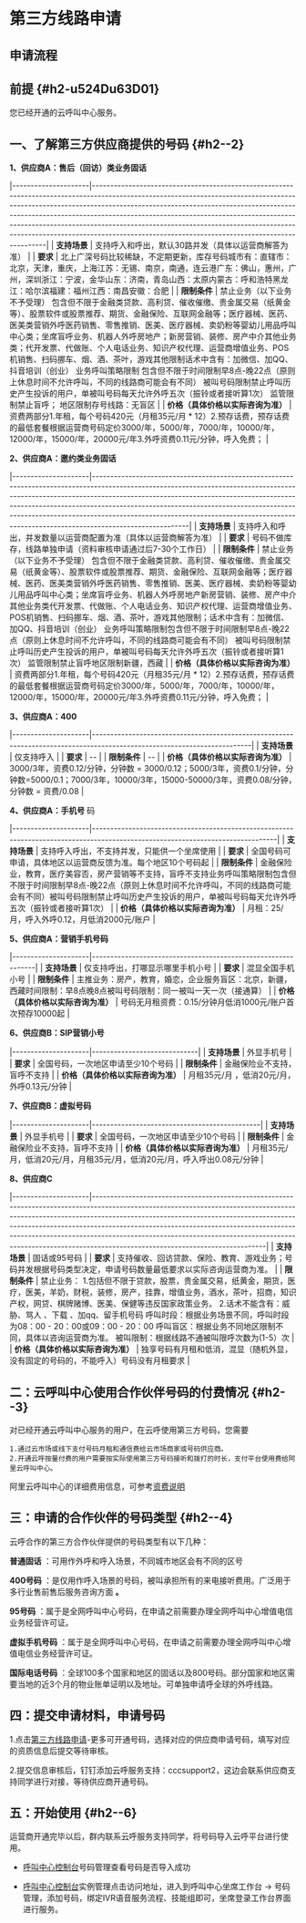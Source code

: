 第三方线路申请 
============================



申请流程 
----------------------



前提 {#h2-u524Du63D01}
--------------------

您已经开通的云呼叫中心服务。

一、了解第三方供应商提供的号码 {#h2--2}
------------------------

**1、供应商A：售后（回访）类业务固话** 


|---------------------|-----------------------------------------------------------------------------------------------------------------------------------------------------------------------------------------------------------------------------------------------------------------------------------------------------------------------------------------------------------------------------------------------------------------------------------------------------------------------|
| **支持场景**            | 支持呼入和呼出，默认30路并发（具体以运营商解答为准）                                                                                                                                                                                                                                                                                                                                                                                                                                           |
| **要求**              | 北上广深号码比较稀缺，不定期更新，库存号码城市有：直辖市：北京，天津，重庆，上海江苏：无锡、南京，南通，连云港广东：佛山，惠州，广州，深圳浙江：宁波，金华山东：济南，青岛山西：太原内蒙古：呼和浩特黑龙江：哈尔滨福建：福州江西：南昌安徽：合肥                                                                                                                                                                                                                                                                                                                                              |
| **限制条件**            | 禁止业务（以下业务不予受理） 包含但不限于金融类贷款、高利贷、催收催缴、贵金属交易（纸黄金等）、股票软件或股票推荐、期货、金融保险、互联网金融等；医疗器械、医药、医美类营销外呼医药销售、零售推销、医美、医疗器械、卖奶粉等婴幼儿用品呼叫中心类；坐席盲呼业务、机器人外呼房地产；新房营销、装修、房产中介其他业务类；代开发票、代做账、个人电话业务、知识产权代理、运营商增值业务、POS机销售、扫码挪车、烟、酒、茶叶，游戏其他限制话术中含有：加微信、加QQ、抖音培训（创业） 业务呼叫策略限制  包含但不限于时间限制早8点-晚22点（原则上休息时间不允许呼叫，不同的线路商可能会有不同） 被叫号码限制禁止呼叫历史产生投诉的用户，单被叫号码每天允许外呼五次（振铃或者接听算1次） 监管限制禁止盲呼； 地区限制存号线路：无盲区 |
| **价格（具体价格以实际咨询为准）** | 资费两部分1.年租，每个号码420元（月租35元/月 \* 12）2.预存话费，预存话费的最低套餐根据运营商号码定价3000/年，5000/年，7000/年，10000/年，12000/年，15000/年，20000元/年3.外呼资费0.11元/分钟，呼入免费；                                                                                                                                                                                                                                                                                                                                   |



**2、供应商A：邀约类业务固话** 


|---------------------|--------------------------------------------------------------------------------------------------------------------------------------------------------------------------------------------------------------------------------------------------------------------------------------------------------------------------------------------------------------------------------------------------------------------------------|
| **支持场景**            | 支持呼入和呼出，并发数量以运营商配置为准（具体以运营商解答为准）                                                                                                                                                                                                                                                                                                                                                                                               |
| **要求**              | 号码不做库存，线路单独申请（资料审核申请通过后7-30个工作日）                                                                                                                                                                                                                                                                                                                                                                                               |
| **限制条件**            | 禁止业务（以下业务不予受理）  包含但不限于金融类贷款、高利贷、催收催缴、贵金属交易（纸黄金等）、股票软件或股票推荐、期货、金融保险、互联网金融等；医疗器械、医药、医美类营销外呼医药销售、零售推销、医美、医疗器械、卖奶粉等婴幼儿用品呼叫中心类；坐席盲呼业务、机器人外呼房地产新房营销、装修、房产中介其他业务类代开发票、代做账、个人电话业务、知识产权代理、运营商增值业务、POS机销售、扫码挪车、烟、酒、茶叶，游戏其他限制；话术中含有：加微信、加QQ、抖音培训（创业） 业务呼叫策略限制包含但不限于时间限制早8点-晚22点（原则上休息时间不允许呼叫，不同的线路商可能会有不同） 被叫号码限制禁止呼叫历史产生投诉的用户，单被叫号码每天允许外呼五次（振铃或者接听算1次） 监管限制禁止盲呼地区限制新疆，西藏 |
| **价格（具体价格以实际咨询为准）** | 资费两部分1.年租，每个号码420元（月租35元/月 \* 12）2.预存话费，预存话费的最低套餐根据运营商号码定价3000/年，5000/年，7000/年，10000/年，12000/年，15000/年，20000元/年3.外呼资费0.11元/分钟，呼入免费；                                                                                                                                                                                                                                                                                            |



**3、供应商A：400** 


|---------------------|-------------------------------------------------------------------------------------------------------------------------|
| **支持场景**            | 仅支持呼入                                                                                                                   |
| **要求**              | --                                                                                                                      |
| **限制条件**            | --                                                                                                                      |
| **价格（具体价格以实际咨询为准）** | 3000/3年，资费0.12/分钟，分钟数 = 3000/0.12；5000/3年，资费0.1/分钟，分钟数=5000/0.1；7000/3年，10000/3年，15000-50000/3年，资费0.08/分钟，分钟数 = 资费/0.08 |



**4、供应商A：手机号** 码


|---------------------|--------------------------------------------------------------------------------------------------------------------------------|
| **支持场景**            | 支持呼入呼出，不支持并发，只能供一个坐席使用                                                                                                         |
| **要求**              | 全国号码可申请，具体地区以运营商反馈为准。每个地区10个号码起                                                                                                |
| **限制条件**            | 金融保险业，教育，医疗美容否，房产营销等不支持，盲呼不支持业务呼叫策略限制包含但不限于时间限制早8点-晚22点（原则上休息时间不允许呼叫，不同的线路商可能会有不同）被叫号码限制禁止呼叫历史产生投诉的用户，单被叫号码每天允许外呼五次（振铃或者接听算1次） |
| **价格（具体价格以实际咨询为准）** | 月租：25/月，呼入外呼0.12，月低消2000元/账户                                                                                                   |



**5、供应商A：营销手机号码** 


|---------------------|--------------------------------------------------------------|
| **支持场景**            | 仅支持呼出，打哪显示哪里手机小号                                             |
| **要求**              | 混显全国手机小号                                                     |
| **限制条件**            | 主推业务：房产，教育，婚恋，企业服务盲区：北京，新疆，西藏时间限制：早8点晚8点被叫号码限制：同一被叫一天一次（接通算） |
| **价格（具体价格以实际咨询为准）** | 号码无月租资费：0.15/分钟月低消1000元/账户首次预存10000起                         |



**6、供应商B：SIP营销小号** 


|---------------------|-----------------------------|
| **支持场景**            | 外显手机号                       |
| **要求**              | 全国号码，一次地区申请至少10个号码          |
| **限制条件**            | 金融保险业不支持，盲呼不支持              |
| **价格（具体价格以实际咨询为准）** | 月租35元/月 ，低消20元/月，外呼0.13元/分钟 |



**7、供应商B：虚拟号码** 


|---------------------|----------------------------------------------|
| **支持场景**            | 外显手机号                                        |
| **要求**              | 全国号码，一次地区申请至少10个号码                           |
| **限制条件**            | 金融保险业不支持，盲呼不支持                               |
| **价格（具体价格以实际咨询为准）** | 月租35元/月，低消20元/月，月租35元/月，低消20元/月，呼入呼出0.08元/分钟 |



**8、供应商C** 


|---------------------|-----------------------------------------------------------------------------------------------------------------------------------------------------------------------------------------------------------------------------------------------------------------------------------------------------------------------------------------------------------------------------------------------------------------------------------------------------|
| **支持场景**            | 固话或95号码                                                                                                                                                                                                                                                                                                                                                                                                                                             |
| **要求**              | 支持催收、回访贷款、保险、教育、游戏业务；号码并发根据号码类型决定，申请号码数量最低要求以实际咨询运营商为准。                                                                                                                                                                                                                                                                                                                                                                                             |
| **限制条件**            | 禁止业务： 1.包括但不限于贷款，股票，贵金属交易，纸黄金，期货，医疗，医美，羊奶，财税，装修，房产，挂靠，增值业务，酒水，茶叶，招商，知识产权，网贷、棋牌赌博、医美、保健等违反国家政策业务。                                                                                                                                                    2.话术不能含有：威胁、骂人 、下载 、加qq、留手机号码           呼叫时段：根据业务场景不同，呼叫时段为08：00 - 20：00或09：00 - 20：00   呼叫盲区：根据业务不同地区限制不同，具体以咨询运营商为准。 被叫限制：根据线路不通被叫限呼次数为(1-5）次 |
| **价格（具体价格以实际咨询为准）** | 独享号码有月租和低消，混显（随机外显，没有固定的号码的，不能呼入）号码没有月租要求                                                                                                                                                                                                                                                                                                                                                                                                           |





二：云呼叫中心使用合作伙伴号码的付费情况 {#h2--3}
-----------------------------

对已经开通云呼叫中心服务的用户，在云呼使用第三方号码，您需要

    1.通过云市场或线下支付号码月租和通信费给云市场商家或号码供应商。
    2.开通云呼按量付费的用户需要按实际使用第三方号码接听和拨打的时长，支付平台使用费给阿里云呼叫中心。



阿里云呼叫中心的详细费用信息，可参考[资费说明](https://help.aliyun.com/document_detail/112566.html "资费说明")

[](https://help.aliyun.com/document_detail/112566.html "资费说明")

三：申请的合作伙伴的号码类型 {#h2--4}
-----------------------

云呼合作的第三方合作伙伴提供的号码类型有以下几种：

**普通固话** ：可用作外呼和呼入场景，不同城市地区会有不同的区号

**400号码** ：是仅用作呼入场景的号码，被叫承担所有的来电接听费用。广泛用于多行业售前售后服务咨询方面 **。** 

**95号码** ：属于是全网呼叫中心号码，在申请之前需要办理全网呼叫中心增值电信业务经营许可证。

**虚拟手机号码** ：属于是全网呼叫中心号码，在申请之前需要办理全网呼叫中心增值电信业务经营许可证。

**国际电话号码** ：全球100多个国家和地区的固话以及800号码。部分国家和地区需要当地的近3个月的物业账单证明以及地址。可单独申请呼全球的外呼线路。



四：提交申请材料，申请号码 
----------------------------------

1.点击[第三方线路申请](https://ccc.console.aliyun.com/applyThirdNumber)-更多可开通号码，选择对应的供应商申请号码，填写对应的资质信息后提交等待审核。

2.提交信息审核后，钉钉添加云呼服务支持：cccsupport2，这边会联系供应商支持同学进行对接，等待供应商开通号码。



五：开始使用 {#h2--6}
---------------

运营商开通完毕以后，群内联系云呼服务支持同学，将号码导入云呼平台进行使用。

* [呼叫中心控制台](https://ccc.console.aliyun.com/number)号码管理查看号码是否导入成功

  

* [呼叫中心控制台](https://ccc.console.aliyun.com/AccInstance)实例管理点击访问地址，进入到呼叫中心坐席工作台 -\> 号码管理，添加号码，绑定IVR语音服务流程、技能组即可，坐席登录工作台界面进行服务。

  






